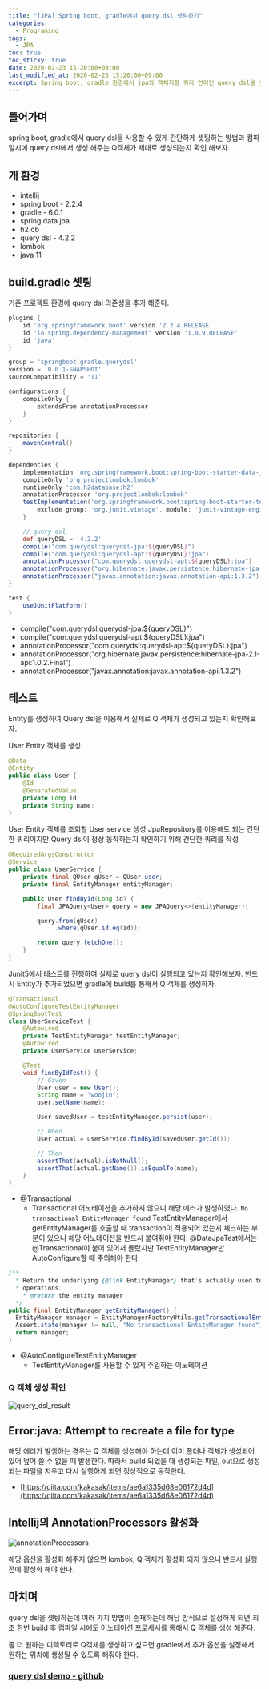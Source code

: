 ```yaml
---
title: "[JPA] Spring boot, gradle에서 query dsl 셋팅하기"
categories:
  - Programing
tags:
  - JPA
toc: true
toc_sticky: true
date: 2020-02-23 15:20:00+09:00 
last_modified_at: 2020-02-23 15:20:00+09:00
excerpt: Spring boot, gradle 환경에서 jpa의 객체지향 쿼리 언어인 query dsl을 셋팅 하기.
---
```


## 들어가며
spring boot, gradle에서 query dsl을 사용할 수 있게 간단하게 셋팅하는 방법과
컴파일시에 query dsl에서 생성 해주는 Q객체가 제대로 생성되는지 확인 해보자.

## 개 환경

- intellij 
- spring boot - 2.2.4
- gradle - 6.0.1
- spring data jpa 
- h2 db
- query dsl - 4.2.2
- lombok
- java 11

## build.gradle 셋팅

기존 프로젝트 환경에 query dsl 의존성을 추가 해준다.

```groovy
plugins {
    id 'org.springframework.boot' version '2.2.4.RELEASE'
    id 'io.spring.dependency-management' version '1.0.9.RELEASE'
    id 'java'
}

group = 'springboot.gradle.querydsl'
version = '0.0.1-SNAPSHOT'
sourceCompatibility = '11'

configurations {
    compileOnly {
        extendsFrom annotationProcessor
    }
}

repositories {
    mavenCentral()
}

dependencies {
    implementation 'org.springframework.boot:spring-boot-starter-data-jpa'
    compileOnly 'org.projectlombok:lombok'
    runtimeOnly 'com.h2database:h2'
    annotationProcessor 'org.projectlombok:lombok'
    testImplementation('org.springframework.boot:spring-boot-starter-test') {
        exclude group: 'org.junit.vintage', module: 'junit-vintage-engine'
    }

    // query dsl
    def queryDSL = '4.2.2'
    compile("com.querydsl:querydsl-jpa:${queryDSL}")
    compile("com.querydsl:querydsl-apt:${queryDSL}:jpa")
    annotationProcessor("com.querydsl:querydsl-apt:${queryDSL}:jpa")
    annotationProcessor("org.hibernate.javax.persistence:hibernate-jpa-2.1-api:1.0.2.Final")
    annotationProcessor("javax.annotation:javax.annotation-api:1.3.2")
}

test {
    useJUnitPlatform()
}
```

- compile("com.querydsl:querydsl-jpa:${queryDSL}")
- compile("com.querydsl:querydsl-apt:${queryDSL}:jpa")
- annotationProcessor("com.querydsl:querydsl-apt:${queryDSL}:jpa")
- annotationProcessor("org.hibernate.javax.persistence:hibernate-jpa-2.1-api:1.0.2.Final")
- annotationProcessor("javax.annotation:javax.annotation-api:1.3.2")

## 테스트
Entity를 생성하여 Query dsl을 이용해서 실제로 Q 객체가 생성되고 있는지 확인해보자. 

User Entity 객체를 생성
```java
@Data
@Entity
public class User {
    @Id
    @GeneratedValue
    private Long id;
    private String name;
}
```

User Entity 객체를 조회할 User service 생성
JpaRepository를 이용해도 되는 간단한 쿼리이지만 Query dsl이 정상 동작하는지 확인하기 위해
간단한 쿼리를 작성

```java
@RequiredArgsConstructor
@Service
public class UserService {
    private final QUser qUser = QUser.user;
    private final EntityManager entityManager;

    public User findById(Long id) {
        final JPAQuery<User> query = new JPAQuery<>(entityManager);

        query.from(qUser)
             .where(qUser.id.eq(id));

        return query.fetchOne();
    }
}
```

Junit5에서 테스트를 진행하여 실제로 query dsl이 실행되고 있는지 확인해보자.
반드시 Entity가 추가되었으면 gradle에 build를 통해서 Q 객체를 생성하자.

```java
@Transactional
@AutoConfigureTestEntityManager
@SpringBootTest
class UserServiceTest {
    @Autowired
    private TestEntityManager testEntityManager;
    @Autowired
    private UserService userService;

    @Test
    void findByIdTest() {
        // Given
        User user = new User();
        String name = "woojin";
        user.setName(name);

        User savedUser = testEntityManager.persist(user);

        // When
        User actual = userService.findById(savedUser.getId());

        // Then
        assertThat(actual).isNotNull();
        assertThat(actual.getName()).isEqualTo(name);
    }
}

```

- @Transactional 
  - Transactional 어노테이션을 추가하지 않으니 해당 에러가 발생하였다.
  `No transactional EntityManager found` TestEntityManager에서 getEntityManager를 호출할 때
  transaction이 적용되어 있는지 체크하는 부분이 있으니 해당 어노테이션을 반드시 붙여줘야 한다.
  @DataJpaTest에서는 @Transactional이 붙어 있어서 몰랐지만 TestEntityManager만 AutoConfigure할 때 주의해야 한다.


```java
/**
  * Return the underlying {@link EntityManager} that's actually used to perform all
  * operations.
	* @return the entity manager
  */
public final EntityManager getEntityManager() {
  EntityManager manager = EntityManagerFactoryUtils.getTransactionalEntityManager(this.entityManagerFactory);
  Assert.state(manager != null, "No transactional EntityManager found");
  return manager;
}
```

- @AutoConfigureTestEntityManager
  - TestEntityManager를 사용할 수 있게 주입하는 어노테이션  
    

### Q 객체 생성 확인

![query_dsl_result](/assets/images/jpa/query_dsl_result.png)

## Error:java: Attempt to recreate a file for type
해당 에러가 발생하는 경우는 Q 객체를 생성해야 하는데 이미 폴더나 객체가 생성되어 있어 덮어 쓸 수 없을 때 발생한다.
따라서 build 되었을 때 생성되는 파일, out으로 생성되는 파일을 지우고 다시 실행하게 되면 정상적으로 동작한다.

- [https://qiita.com/kakasak/items/ae6a1335d68e06172d4d](https://qiita.com/kakasak/items/ae6a1335d68e06172d4d)

## Intellij의 AnnotationProcessors 활성화
![annotationProcessors](/assets/images/jpa/annotationProcessors.png)

해당 옵션을 활성화 해주지 않으면 lombok, Q 객체가 활성화 되지 않으니 반드시 실행 전에 활성화 해야 한다.

## 마치며
query dsl을 셋팅하는데 여러 가지 방법이 존재하는데 해당 방식으로 설정하게 되면
최초 한번 build 후 컴파일 시에도 어노테이션 프로세서를 통해서 Q 객체를 생성 해준다.

좀 더 원하는 디렉토리로 Q객체를 생성하고 싶으면 gradle에서 추가 옵션을 설정해서 
원하는 위치에 생성될 수 있도록 해줘야 한다.

### [query dsl demo - github](https://github.com/KangWooJin/jpa_query_dsl)



 
